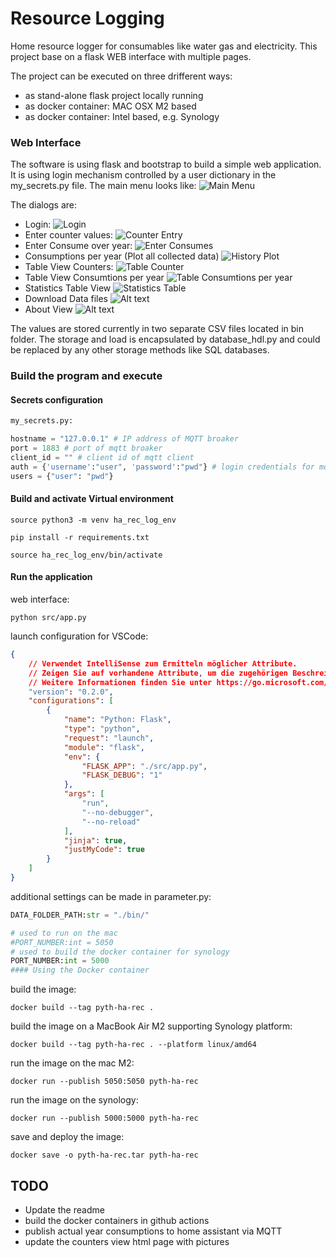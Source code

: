 # Resource Logging

Home resource logger for consumables like water gas and electricity.
This project base on a flask WEB interface with multiple pages.

The project can be executed on three drifferent ways:
- as stand-alone flask project locally running
- as docker container: MAC OSX M2 based
- as docker container: Intel based, e.g. Synology


### Web Interface
The software is using flask and bootstrap to build a simple web application. It is using login mechanism controlled by a user dictionary in the my_secrets.py file.
The main menu looks like:
![Main Menu](documents/Menu_Screen.png)

The dialogs are:
- Login:
![Login](documents/Login_Screen.jpg)
- Enter counter values:
![Counter Entry](documents/Data_Entry_Counter_Screen.jpg)
- Enter Consume over year:
![Enter Consumes](documents/Data_Entry_Consumes.jpg)
- Consumptions per year (Plot all collected data)
![History Plot](documents/History_Screen.jpg)
- Table View Counters:
![Table Counter](documents/Table_Counter_Screen.jpg)
- Table View Consumtions per year
![Table Consumtions per year](documents/Table_Consume_Screen.jpg)
- Statistics Table View
![Statistics Table](documents/Table_Statistics_Screen.jpg)
- Download Data files
![Alt text](documents/Download_Screen.jpg)
- About View
![Alt text](documents/About_Screen.jpg)


The values are stored currently in two separate CSV files located in bin folder. The storage and load is encapsulated by database_hdl.py and could be replaced by any other storage methods like SQL databases.

### Build the program and execute
#### Secrets configuration

```python
my_secrets.py:

hostname = "127.0.0.1" # IP address of MQTT broaker
port = 1883 # port of mqtt broaker
client_id = "" # client id of mqtt client
auth = {'username':"user", 'password':"pwd"} # login credentials for mqtt
users = {"user": "pwd"}
```
#### Build and activate Virtual environment
````
source python3 -m venv ha_rec_log_env

pip install -r requirements.txt

source ha_rec_log_env/bin/activate
````
#### Run the application
web interface:
```
python src/app.py  
```

launch configuration for VSCode:
```json
{
    // Verwendet IntelliSense zum Ermitteln möglicher Attribute.
    // Zeigen Sie auf vorhandene Attribute, um die zugehörigen Beschreibungen anzuzeigen.
    // Weitere Informationen finden Sie unter https://go.microsoft.com/fwlink/?linkid=830387
    "version": "0.2.0",
    "configurations": [
        {
            "name": "Python: Flask",
            "type": "python",
            "request": "launch",
            "module": "flask",
            "env": {
                "FLASK_APP": "./src/app.py",
                "FLASK_DEBUG": "1"
            },
            "args": [
                "run",
                "--no-debugger",
                "--no-reload"
            ],
            "jinja": true,
            "justMyCode": true
        }
    ]
}
```

additional settings can be made in parameter.py:
```python
DATA_FOLDER_PATH:str = "./bin/"

# used to run on the mac
#PORT_NUMBER:int = 5050
# used to build the docker container for synology
PORT_NUMBER:int = 5000
#### Using the Docker container
```
build the image:
```
docker build --tag pyth-ha-rec .
```
build the image on a MacBook Air M2 supporting Synology platform:
```
docker build --tag pyth-ha-rec . --platform linux/amd64
```
run the image on the mac M2:
```
docker run --publish 5050:5050 pyth-ha-rec
```
run the image on the synology:
```
docker run --publish 5000:5000 pyth-ha-rec
```
save and deploy the image:
```
docker save -o pyth-ha-rec.tar pyth-ha-rec

```

## TODO
- Update the readme
- build the docker containers in github actions
- publish actual year consumptions to home assistant via MQTT
- update the counters view html page with pictures
